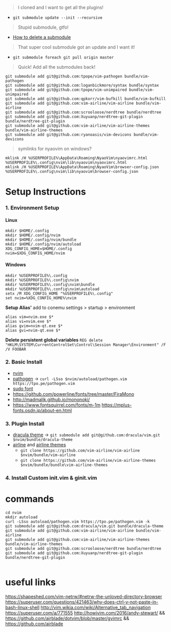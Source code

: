 > I cloned and I want to get all the plugins!
 - `git submodule update --init --recursive`
> Stupid submodule, gtfo!
 - [How to delete a submodule](https://davidwalsh.name/git-remove-submodule)
> That super cool submodule got an update and I want it!
 - `git submodule foreach git pull origin master`
> Quick! Add all the submodules back!
```
git submodule add git@github.com:tpope/vim-pathogen bundle/vim-pathogen
git submodule add git@github.com:loganbickmore/syntax bundle/syntax
git submodule add git@github.com:tpope/vim-unimpaired bundle/vim-unimpaired
git submodule add git@github.com:qpkorr/vim-bufkill bundle/vim-bufkill
git submodule add git@github.com:vim-airline/vim-airline bundle/vim-airline
git submodule add git@github.com:scrooloose/nerdtree bundle/nerdtree
git submodule add git@github.com:Xuyuanp/nerdtree-git-plugin bundle/nerdtree-git-plugin
git submodule add git@github.com:vim-airline/vim-airline-themes bundle/vim-airline-themes
git submodule add git@github.com:ryanoasis/vim-devicons bundle/vim-devicons
```
> symlinks for nyaovim on windows?
```
mklink /H %USERPROFILE%\AppData\Roaming\NyaoVim\nyaovimrc.html %USERPROFILE%\.config\nvim\lib\nyaovim\nyaovimrc.html
mklink /H %USERPROFILE%\AppData\Roaming\NyaoVim\browser-config.json %USERPROFILE%\.config\nvim\lib\nyaovim\browser-config.json
```

# Setup Instructions
### 1. Environment Setup
#### Linux
```shell
mkdir $HOME/.config
mkdir $HOME/.config/nvim
mkdir $HOME/.config/nvim/bundle
mkdir $HOME/.config/nvim/autoload
XDG_CONFIG_HOME=$HOME/.config
nvim=$XDG_CONFIG_HOME/nvim
```
#### Windows
```shell
mkdir %USERPROFILE%\.config
mkdir %USERPROFILE%\.config\nvim
mkdir %USERPROFILE%\.config\nvim\bundle
mkdir %USERPROFILE%\.config\nvim\autoload
setx /M XDG_CONFIG_HOME "%USERPROFILE%\.config"
set nvim=%XDG_CONFIG_HOME%\nvim
```
**Setup Alias'**
add to conemu settings > startup > environment
```
alias vim=nvim.exe $*
alias vi=nvim.exe $*
alias gvim=nvim-qt.exe $*
alias gvi=nvim-qt.exe $*
```
**Delete persistent global variables**
`REG delete "HKLM\SYSTEM\CurrentControlSet\Control\Session Manager\Environment" /F /V FOOBAR`

### 2. Basic Install
- [nvim](https://github.com/neovim/neovim/wiki/Installing-Neovim)
- [pathogen](https://github.com/tpope/vim-pathogen) -> `curl -LSso $nvim/autoload/pathogen.vim https://tpo.pe/pathogen.vim`
- [sudo font](https://github.com/jenskutilek/sudo-font)
- https://github.com/powerline/fonts/tree/master/FiraMono
- http://madmalik.github.io/mononoki/
- https://www.fontsquirrel.com/fonts/m-1m https://mplus-fonts.osdn.jp/about-en.html

### 3. Plugin Install
- [dracula theme](https://draculatheme.com/vim/) -> `git submodule add git@github.com:dracula/vim.git $nvim/bundle/dracula-theme`
- [airline](https://github.com/vim-airline/vim-airline) and [airline themes](https://github.com/vim-airline/vim-airline-themes)
  - `git clone https://github.com/vim-airline/vim-airline $nvim/bundle/vim-airline`
  - `git clone https://github.com/vim-airline/vim-airline-themes $nvim/bundle/bundle\vim-airline-themes`

### 4. Install Custom init.vim & ginit.vim


# commands
```
cd nvim
mkdir autoload
curl -LSso autoload/pathogen.vim https://tpo.pe/pathogen.vim -k
git submodule add git@github.com:dracula/vim.git bundle/dracula-theme
git submodule add git@github.com:vim-airline/vim-airline bundle/vim-airline
git submodule add git@github.com:vim-airline/vim-airline-themes bundle/vim-airline-themes
git submodule add git@github.com:scrooloose/nerdtree bundle/nerdtree
git submodule add git@github.com:Xuyuanp/nerdtree-git-plugin bundle/nerdtree-git-plugin


```

# useful links
https://shapeshed.com/vim-netrw/#netrw-the-unloved-directory-browser
https://superuser.com/questions/421463/why-does-ctrl-v-not-paste-in-bash-linux-shell
http://vim.wikia.com/wiki/Alternative_tab_navigation
https://superuser.com/a/771555
http://howivim.com/2016/andy-stewart/ && https://github.com/airblade/dotvim/blob/master/gvimrc && https://github.com/airblade

